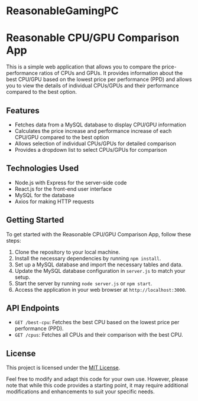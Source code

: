 # ReasonableGamingPC

# Reasonable CPU/GPU Comparison App

This is a simple web application that allows you to compare the price-performance ratios of CPUs and GPUs. It provides information about the best CPU/GPU based on the lowest price per performance (PPD) and allows you to view the details of individual CPUs/GPUs and their performance compared to the best option.

## Features

- Fetches data from a MySQL database to display CPU/GPU information
- Calculates the price increase and performance increase of each CPU/GPU compared to the best option
- Allows selection of individual CPUs/GPUs for detailed comparison
- Provides a dropdown list to select CPUs/GPUs for comparison

## Technologies Used

- Node.js with Express for the server-side code
- React.js for the front-end user interface
- MySQL for the database
- Axios for making HTTP requests

## Getting Started

To get started with the Reasonable CPU/GPU Comparison App, follow these steps:

1. Clone the repository to your local machine.
2. Install the necessary dependencies by running `npm install`.
3. Set up a MySQL database and import the necessary tables and data.
4. Update the MySQL database configuration in `server.js` to match your setup.
5. Start the server by running `node server.js` or `npm start`.
6. Access the application in your web browser at `http://localhost:3000`.

## API Endpoints

- `GET /best-cpu`: Fetches the best CPU based on the lowest price per performance (PPD).
- `GET /cpus`: Fetches all CPUs and their comparison with the best CPU.

## License

This project is licensed under the [MIT License](LICENSE).

Feel free to modify and adapt this code for your own use. However, please note that while this code provides a starting point, it may require additional modifications and enhancements to suit your specific needs.

